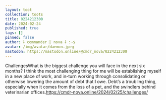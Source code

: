 ```yaml
---
layout: toot
collection: toots
title: 0224212300
date: 2024-02-24
published: true
tags: []
pinned: false
author: ⸸ commander ░ nova ⸸ :~$
avatar: /img/avatar/daemon.jpeg
mastodon: https://mastodon.online/@cmdr_nova/0224212300
---
```


ChallengesWhat is the biggest challenge you will face in the next six months? I think the most challenging thing for me will be establishing myself in a new place of work, and in-turn working through consolidating or otherwise lowering the amount of debt that I owe. Debt’s a troubling thing, especially when it comes from the loss of a pet, and the swindlers behind veterinarian offices.https://cmdr-nova.online/2024/02/25/challenges/
